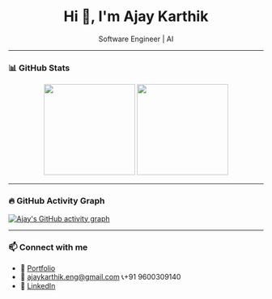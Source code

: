 <h1 align="center">Hi 👋, I'm Ajay Karthik</h1>
<p align="center"> Software Engineer | AI </p>

---

### 📊 GitHub Stats

<p align="center">
  <img src="https://github-readme-stats.vercel.app/api?username=ajaykarthik-t&show_icons=true&theme=github_dark&count_private=true" height="180" />
  <img src="https://github-readme-stats.vercel.app/api/top-langs/?username=ajaykarthik-t&layout=compact&theme=github_dark&hide=jupyter%20notebook" height="180" />
</p>

---

### 🔥 GitHub Activity Graph

[![Ajay's GitHub activity graph](https://github-readme-activity-graph.vercel.app/graph?username=ajaykarthik-t&theme=github-dark)](https://github.com/ajaykarthik-t)

---


### 📫 Connect with me

- 💼 [Portfolio](https://innoprojects.tech)
- 📧 ajaykarthik.eng@gmail.com 📞+91 9600309140
- 🔗 [LinkedIn](https://www.linkedin.com/in/ajaykarthik-t)


